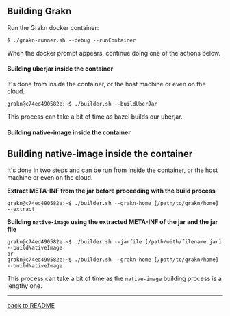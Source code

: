 ## Building Grakn

Run the Grakn docker container:

```
$ ./grakn-runner.sh --debug --runContainer 
```

When the docker prompt appears, continue doing one of the actions below.

#### Building uberjar inside the container

It's done from inside the container, or the host machine or even on the cloud.

```
grakn@c74ed490582e:~$ ./builder.sh --buildUberJar
```
This process can take a bit of time as bazel builds our uberjar.

#### Building native-image inside the container

## Building native-image inside the container

It's done in two steps and can be run from inside the container, or the host machine or even on the cloud.

**Extract META-INF from the jar before proceeding with the build process**
```
grakn@c74ed490582e:~$ ./builder.sh --grakn-home [/path/to/grakn/home] --extract 
```

**Building `native-image` using the extracted META-INF of the jar and the jar file**
```
grakn@c74ed490582e:~$ ./builder.sh --jarfile [/path/with/filename.jar] --buildNativeImage
or 
grakn@c74ed490582e:~$ ./builder.sh --grakn-home [/path/to/grakn/home] --buildNativeImage
```

This process can take a bit of time as the `native-image` building process is a lengthy one.

---

[back to README](./README.md)